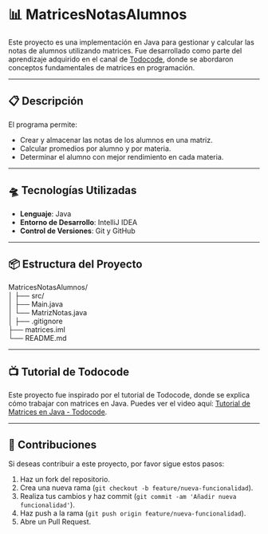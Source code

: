 # 📊 MatricesNotasAlumnos

Este proyecto es una implementación en Java para gestionar y calcular las notas de alumnos utilizando matrices. Fue desarrollado como parte del aprendizaje adquirido en el canal de [Todocode](https://www.youtube.com/@todocode), donde se abordaron conceptos fundamentales de matrices en programación.

---

## 📋 Descripción

El programa permite:

- Crear y almacenar las notas de los alumnos en una matriz.
- Calcular promedios por alumno y por materia.
- Determinar el alumno con mejor rendimiento en cada materia.

---

## 🛸 Tecnologías Utilizadas

- **Lenguaje**: Java
- **Entorno de Desarrollo**: IntelliJ IDEA
- **Control de Versiones**: Git y GitHub

---

## 📦 Estructura del Proyecto

MatricesNotasAlumnos/<br>
│
├── src/<br>
│ ├── Main.java<br>
│ └── MatrizNotas.java<br>
│
├── .gitignore<br>
├── matrices.iml<br>
└── README.md<br>

---

## 📺 Tutorial de Todocode

Este proyecto fue inspirado por el tutorial de Todocode, donde se explica cómo trabajar con matrices en Java. Puedes ver el video aquí: [Tutorial de Matrices en Java - Todocode](https://www.youtube.com/watch?v=EjemploDeVideo).

---

## 💬 Contribuciones

Si deseas contribuir a este proyecto, por favor sigue estos pasos:

1. Haz un fork del repositorio.
2. Crea una nueva rama (`git checkout -b feature/nueva-funcionalidad`).
3. Realiza tus cambios y haz commit (`git commit -am 'Añadir nueva funcionalidad'`).
4. Haz push a la rama (`git push origin feature/nueva-funcionalidad`).
5. Abre un Pull Request.





